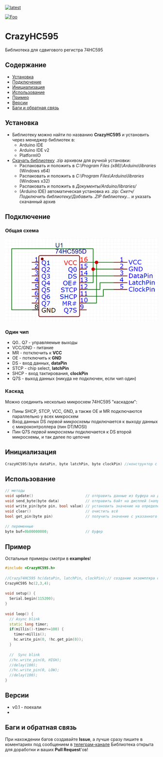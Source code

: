 [![latest](https://img.shields.io/github/v/release/Crazy-Max-Blog/CrazyHC595.svg?color=brightgreen)](https://codeload.github.com/Crazy-Max-Blog/CrazyHC595/zip/refs/heads/main)

[![Foo](https://img.shields.io/badge/ПОДПИСАТЬСЯ-НА%20ОБНОВЛЕНИЯ-brightgreen.svg?style=social&logo=telegram&color=blue)](https://t.me/CrazyLibs_updates)

# CrazyHC595
Библиотека для сдвигового регистра 74HC595

## Содержание
- [Установка](#установка)
- [Подключение](#подключение)
- [Инициализация](#инициализация)
- [Использование](#использование)
- [Пример](#пример)
- [Версии](#версии)
- [Баги и обратная связь](#баги-и-обратная-связь)

## Установка
- Библиотеку можно найти по названию **CrazyHC595** и установить через менеджер библиотек в:
    - Arduino IDE
    - Arduino IDE v2
    - PlatformIO
- [Скачать библиотеку](https://codeload.github.com/Crazy-Max-Blog/CrazyHC595/zip/refs/heads/main) .zip архивом для ручной установки:
    - Распаковать и положить в *C:\Program Files (x86)\Arduino\libraries* (Windows x64)
    - Распаковать и положить в *C:\Program Files\Arduino\libraries* (Windows x32)
    - Распаковать и положить в *Документы/Arduino/libraries/*
    - (Arduino IDE) автоматическая установка из .zip: *Скетч/Подключить библиотеку/Добавить .ZIP библиотеку…* и указать скачанный архив

## Подключение
### Общая схема
![scheme](/doc/scheme.png)

### Один чип
- Q0.. Q7 - управляемые выходы
- VCC/GND - питание
- MR - потключить к **VCC**
- OE - потключить к **GND**
- DS - вход данных, **dataPin**
- STCP - chip select, **latchPin**
- SHCP - вход тактирования, **clockPin**
- Q7S - выход данных (никуда не подключен, если чип один)

### Каскад
Можно соединить несколько микросхем 74HC595 "каскадом":
- Пины SHCP, STCP, VCC, GND, а также OE и MR подключаются параллельно у всех микросхем
- Вход данных DS *первой микросхемы* подключается к выходу данных с микроконтроллера (пин DT/MOSI)
- Пин Q7S *первой микросхемы* подключается к DS второй микросхемы, и так далее по цепочке

## Инициализация
<!--Crazy74HC595 hc(dataPin, latchPin, clockPin);// создание экземпляра с названием hc и пинами dataPin, latchPin, clockPin-->
```cpp
CrazyHC595(byte dataPin, byte latchPin, byte clockPin) //конструктор с пинами dataPin, latchPin, clockPin
```

## Использование
```cpp
// методы
void update()                        // отправить данные из буфера на дисплей
void send_byte(byte data)            // отправить байт на дисплей (например send_byte(0x10101010))
void write_pin(byte pin, bool value) // установить значение на определённый пин
void clear()                         // очистить всё
bool get_pin(byte pin)               // получить значение с указанного пина

// переменные
byte buf=0b00000000;                 // буфер
```

## Пример
Остальные примеры смотри в **examples**!
```cpp
#include <CrazyHC595.h>

//Crazy74HC595 hc(dataPin, latchPin, clockPin);// создание экземпляра с названием hc и пинами dataPin, latchPin, clockPin
CrazyHC595 hc(2,3,4);

void setup() {
  Serial.begin(115200);
}

void loop() {
  // Async blink
  static long timer;
  if(millis()-timer>=100) {
    timer=millis();
    hc.write_pin(0, !hc.get_pin(0));
  }
  
  //  Sync blink
  //hc.write_pin(0, HIGH);
  //delay(100);
  //hc.write_pin(0, LOW);
  //delay(100);
}
```

## Версии
- v0.1 - поехали
- 
## Баги и обратная связь
При нахождении багов создавайте **Issue**, а лучше сразу пишите в коментариях под сообщением в [телеграм-канале](https://t.me/crazylibs_updates/6)
Библиотека открыта для доработки и ваших **Pull Request**'ов!
